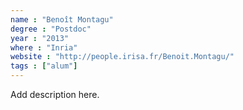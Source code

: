 ```yaml
---
name : "Benoît Montagu"
degree : "Postdoc"
year : "2013"
where : "Inria"
website : "http://people.irisa.fr/Benoit.Montagu/"
tags : ["alum"]
---
```

Add description here.

